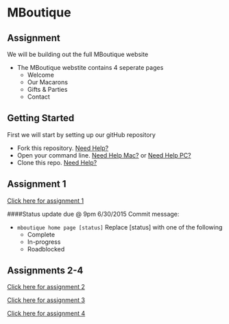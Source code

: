 # MBoutique

## Assignment
We will be building out the full MBoutique website
- The MBoutique webstite contains 4 seperate pages
  - Welcome
  - Our Macarons
  - Gifts & Parties
  - Contact

## Getting Started
First we will start by setting up our gitHub repository
- Fork this repository. <a href="https://github.com/Learning-Fuze/C5_mboutique/tree/git_help#step-1---forking-the-repo" target="_blank">Need Help?</a>
- Open your command line. <a href="https://github.com/Learning-Fuze/C5_mboutique/tree/git_help#mac---option-1-right-click" target="_blank">Need Help Mac?</a> or <a href="https://github.com/Learning-Fuze/C5_mboutique/tree/git_help#windows" target="_blank">Need Help PC?</a>
- Clone this repo. <a href="https://github.com/Learning-Fuze/C5_mboutique/tree/git_help#step-3---cloning-the-repo" target="_blank">Need Help?</a>

## Assignment 1
<a href="https://github.com/Learning-Fuze/C5_mboutique/tree/assignment_1#mboutique" target="_blank">Click here for assignment 1</a>

####Status update due @ 9pm 6/30/2015
Commit message:
- `mboutique home page [status]`
	Replace [status] with one of the following
	- Complete
	- In-progress
	- Roadblocked  

## Assignments 2-4
<a href="https://github.com/Learning-Fuze/C5_mboutique/tree/assignment_2#mboutique" target="_blank">Click here for assignment 2</a>

<a href="https://github.com/Learning-Fuze/C5_mboutique/tree/assignment_3#mboutique" target="_blank">Click here for assignment 3</a>

<a href="https://github.com/Learning-Fuze/C5_mboutique/tree/assignment_4#mboutique" target="_blank">Click here for assignment 4</a>